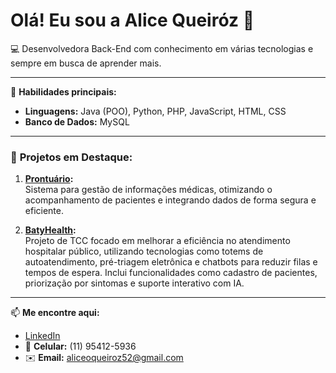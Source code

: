 # Olá! Eu sou a Alice Queiróz 👋

💻 Desenvolvedora Back-End com conhecimento em várias tecnologias e sempre em busca de aprender mais.


---

🌟 **Habilidades principais:**
- **Linguagens:** Java (POO), Python, PHP, JavaScript, HTML, CSS  
- **Banco de Dados:** MySQL  

---

### 💼 **Projetos em Destaque:**

1. **[Prontuário](https://github.com/seu-usuario/prontuario):**  
   Sistema para gestão de informações médicas, otimizando o acompanhamento de pacientes e integrando dados de forma segura e eficiente.  

2. **[BatyHealth](https://github.com/seu-usuario/batyhealth):**  
   Projeto de TCC focado em melhorar a eficiência no atendimento hospitalar público, utilizando tecnologias como totems de autoatendimento, pré-triagem eletrônica e chatbots para reduzir filas e tempos de espera.
   Inclui funcionalidades como cadastro de pacientes, priorização por sintomas e suporte interativo com IA.  
 

---

📫 **Me encontre aqui:**  
- [LinkedIn](https://www.linkedin.com/in/alicequeiroz19)  
- 📱 **Celular:** (11) 95412-5936  
- ✉️ **Email:** aliceoqueiroz52@gmail.com  

